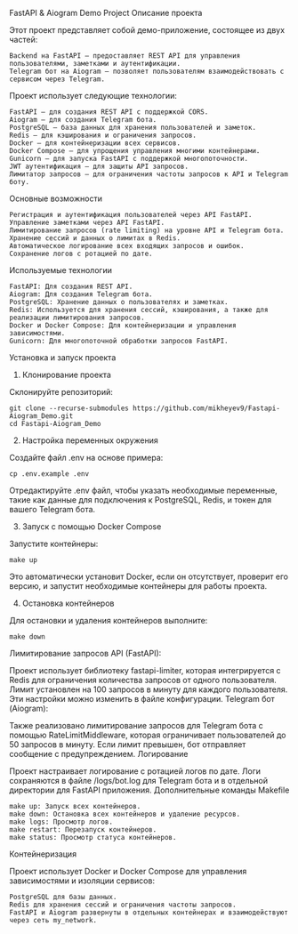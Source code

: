 FastAPI & Aiogram Demo Project
Описание проекта

Этот проект представляет собой демо-приложение, состоящее из двух частей:

    Backend на FastAPI — предоставляет REST API для управления пользователями, заметками и аутентификации.
    Telegram бот на Aiogram — позволяет пользователям взаимодействовать с сервисом через Telegram.

Проект использует следующие технологии:

    FastAPI — для создания REST API с поддержкой CORS.
    Aiogram — для создания Telegram бота.
    PostgreSQL — база данных для хранения пользователей и заметок.
    Redis — для кэширования и ограничения запросов.
    Docker — для контейнеризации всех сервисов.
    Docker Compose — для упрощения управления многими контейнерами.
    Gunicorn — для запуска FastAPI с поддержкой многопоточности.
    JWT аутентификация — для защиты API запросов.
    Лимитатор запросов — для ограничения частоты запросов к API и Telegram боту.

Основные возможности

    Регистрация и аутентификация пользователей через API FastAPI.
    Управление заметками через API FastAPI.
    Лимитирование запросов (rate limiting) на уровне API и Telegram бота.
    Хранение сессий и данных о лимитах в Redis.
    Автоматическое логирование всех входящих запросов и ошибок.
    Сохранение логов с ротацией по дате.

Используемые технологии

    FastAPI: Для создания REST API.
    Aiogram: Для создания Telegram бота.
    PostgreSQL: Хранение данных о пользователях и заметках.
    Redis: Используется для хранения сессий, кэширования, а также для реализации лимитирования запросов.
    Docker и Docker Compose: Для контейнеризации и управления зависимостями.
    Gunicorn: Для многопоточной обработки запросов FastAPI.

Установка и запуск проекта
1. Клонирование проекта

Склонируйте репозиторий:

    git clone --recurse-submodules https://github.com/mikheyev9/Fastapi-Aiogram_Demo.git
    cd Fastapi-Aiogram_Demo

2. Настройка переменных окружения

Создайте файл .env на основе примера:

    cp .env.example .env

Отредактируйте .env файл, чтобы указать необходимые переменные, такие как данные для подключения к PostgreSQL, Redis, и токен для вашего Telegram бота.


3. Запуск с помощью Docker Compose

Запустите контейнеры:

    make up

Это автоматически установит Docker, если он отсутствует, проверит его версию, и запустит необходимые контейнеры для работы проекта.

4. Остановка контейнеров

Для остановки и удаления контейнеров выполните:

    make down

Лимитирование запросов
API (FastAPI):

Проект использует библиотеку fastapi-limiter, которая интегрируется с Redis для ограничения количества запросов от одного пользователя. Лимит установлен на 100 запросов в минуту для каждого пользователя. Эти настройки можно изменить в файле конфигурации.
Telegram бот (Aiogram):

Также реализовано лимитирование запросов для Telegram бота с помощью RateLimitMiddleware, которая ограничивает пользователей до 50 запросов в минуту. Если лимит превышен, бот отправляет сообщение с предупреждением.
Логирование

Проект настраивает логирование с ротацией логов по дате. Логи сохраняются в файле /logs/bot.log для Telegram бота и в отдельной директории для FastAPI приложения.
Дополнительные команды Makefile

    make up: Запуск всех контейнеров.
    make down: Остановка всех контейнеров и удаление ресурсов.
    make logs: Просмотр логов.
    make restart: Перезапуск контейнеров.
    make status: Просмотр статуса контейнеров.

Контейнеризация

Проект использует Docker и Docker Compose для управления зависимостями и изоляции сервисов:

    PostgreSQL для базы данных.
    Redis для хранения сессий и ограничения частоты запросов.
    FastAPI и Aiogram развернуты в отдельных контейнерах и взаимодействуют через сеть my_network.
